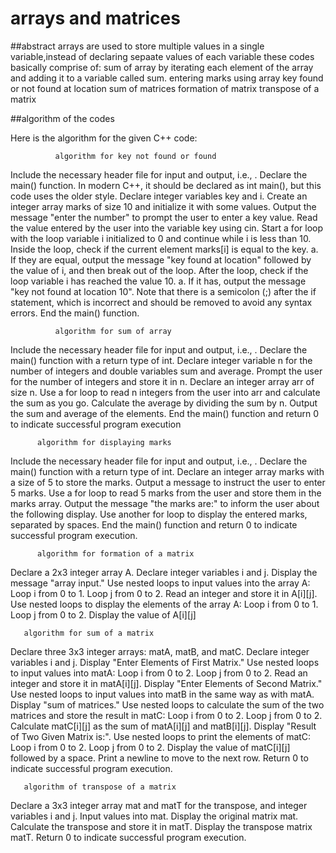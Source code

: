 # arrays and matrices
##abstract
arrays are used to store multiple values in a single variable,instead of declaring sepaate values of each variable
these codes basically comprise of:
sum of array by iterating each element of the array and adding it to a variable called sum.
entering marks using array
key found or not found at location
sum of matrices
formation of matrix
transpose of a matrix

##algorithm of the codes

Here is the algorithm for the given C++ code:

              algorithm for key not found or found
Include the necessary header file for input and output, i.e., <iostream>.
Declare the main() function. In modern C++, it should be declared as int main(), but this code uses the older style.
Declare integer variables key and i.
Create an integer array marks of size 10 and initialize it with some values.
Output the message "enter the number" to prompt the user to enter a key value.
Read the value entered by the user into the variable key using cin.
Start a for loop with the loop variable i initialized to 0 and continue while i is less than 10.
Inside the loop, check if the current element marks[i] is equal to the key.
a. If they are equal, output the message "key found at location" followed by the value of i, and then break out of the loop.
After the loop, check if the loop variable i has reached the value 10.
a. If it has, output the message "key not found at location 10". Note that there is a semicolon (;) after the if statement, which is incorrect and should be removed to avoid any syntax errors.
End the main() function.

              algorithm for sum of array
Include the necessary header file for input and output, i.e., <iostream>.
Declare the main() function with a return type of int.
Declare integer variable n for the number of integers and double variables sum and average.
Prompt the user for the number of integers and store it in n.
Declare an integer array arr of size n.
Use a for loop to read n integers from the user into arr and calculate the sum as you go.
Calculate the average by dividing the sum by n.
Output the sum and average of the elements.
End the main() function and return 0 to indicate successful program execution

          algorithm for displaying marks
Include the necessary header file for input and output, i.e., <iostream>.
Declare the main() function with a return type of int.
Declare an integer array marks with a size of 5 to store the marks.
Output a message to instruct the user to enter 5 marks.
Use a for loop to read 5 marks from the user and store them in the marks array.
Output the message "the marks are:" to inform the user about the following display.
Use another for loop to display the entered marks, separated by spaces.
End the main() function and return 0 to indicate successful program execution.

          algorithm for formation of a matrix
Declare a 2x3 integer array A.
Declare integer variables i and j.
Display the message "array input."
Use nested loops to input values into the array A:
Loop i from 0 to 1.
Loop j from 0 to 2.
Read an integer and store it in A[i][j].
Use nested loops to display the elements of the array A:
Loop i from 0 to 1.
Loop j from 0 to 2.
Display the value of A[i][j]

       algorithm for sum of a matrix
Declare three 3x3 integer arrays: matA, matB, and matC.
Declare integer variables i and j.
Display "Enter Elements of First Matrix."
Use nested loops to input values into matA:
Loop i from 0 to 2.
Loop j from 0 to 2.
Read an integer and store it in matA[i][j].
Display "Enter Elements of Second Matrix."
Use nested loops to input values into matB in the same way as with matA.
Display "sum of matrices."
Use nested loops to calculate the sum of the two matrices and store the result in matC:
Loop i from 0 to 2.
Loop j from 0 to 2.
Calculate matC[i][j] as the sum of matA[i][j] and matB[i][j].
Display "Result of Two Given Matrix is:".
Use nested loops to print the elements of matC:
Loop i from 0 to 2.
Loop j from 0 to 2.
Display the value of matC[i][j] followed by a space.
Print a newline to move to the next row.
Return 0 to indicate successful program execution.

       algorithm of transpose of a matrix
Declare a 3x3 integer array mat and matT for the transpose, and integer variables i and j.
Input values into mat.
Display the original matrix mat.
Calculate the transpose and store it in matT.
Display the transpose matrix matT.
Return 0 to indicate successful program execution.

